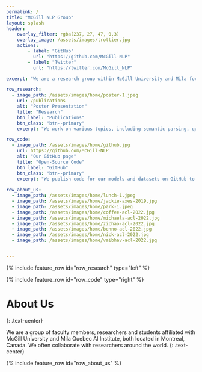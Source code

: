 ```yaml
---
permalink: /
title: "McGill NLP Group"
layout: splash
header:
    overlay_filter: rgba(237, 27, 47, 0.3)
    overlay_image: /assets/images/trottier.jpg
    actions:
        - label: "GitHub"
          url: "https://github.com/McGill-NLP"
        - label: "Twitter"
          url: "https://twitter.com/McGill_NLP"

excerpt: "We are a research group within McGill University and Mila focusing on various topics in natural language processing."

row_research:
  - image_path: /assets/images/home/poster-1.jpeg
    url: /publications
    alt: "Poster Presentation"
    title: "Research"
    btn_label: "Publications"
    btn_class: "btn--primary"
    excerpt: "We work on various topics, including semantic parsing, question answering, reading comprehension, and conversational systems. We present our works in Computational Linguistics, NLP and ML conferences and journals."

row_code:
  - image_path: /assets/images/home/github.jpg
    url: https://github.com/McGill-NLP
    alt: "Our GitHub page"
    title: "Open-Source Code"
    btn_label: "GitHub"
    btn_class: "btn--primary"
    excerpt: "We publish code for our models and datasets on GitHub to make it easier for researchers and developers to reproduce and build upon our work. We welcome pull requests and issues on active projects from the community."
  
row_about_us:
  - image_path: /assets/images/home/lunch-1.jpeg
  - image_path: /assets/images/home/jackie-axes-2019.jpg
  - image_path: /assets/images/home/park-1.jpeg
  - image_path: /assets/images/home/coffee-acl-2022.jpg
  - image_path: /assets/images/home/michaela-acl-2022.jpg
  - image_path: /assets/images/home/zichao-acl-2022.jpg
  - image_path: /assets/images/home/benno-acl-2022.jpg
  - image_path: /assets/images/home/nick-acl-2022.jpg
  - image_path: /assets/images/home/vaibhav-acl-2022.jpg


---
```

<!-- Based on: https://raw.githubusercontent.com/mmistakes/minimal-mistakes/master/docs/_pages/splash-page.md -->

{% include feature_row id="row_research" type="left" %}

{% include feature_row id="row_code" type="right" %}



# About Us
{: .text-center}

We are a group of faculty members, researchers and students affiliated with McGill University and Mila Quebec AI Institute, both located in Montreal, Canada. We often collaborate with researchers around the world.
{: .text-center}

{% include feature_row id="row_about_us" %}

